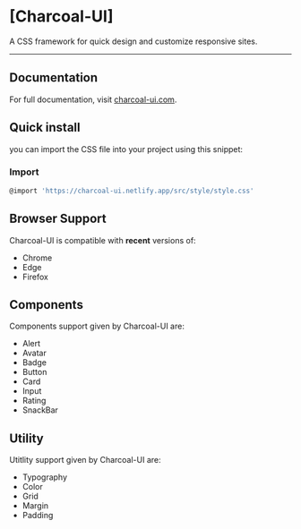 # [Charcoal-UI]
A CSS framework for quick design and customize responsive sites.

-------------------
## Documentation

For full documentation, visit [charcoal-ui.com](https://charcoal-ui.netlify.app).

## Quick install

you can import the CSS file into your project using this snippet:

### Import

```sh
@import 'https://charcoal-ui.netlify.app/src/style/style.css'
```

## Browser Support

Charcoal-UI is compatible with **recent** versions of:

- Chrome
- Edge
- Firefox

## Components
Components support given by Charcoal-UI are:

- Alert
- Avatar
- Badge
- Button
- Card
- Input
- Rating
- SnackBar

## Utility

Utitlity support given by Charcoal-UI are:

- Typography
- Color
- Grid
- Margin
- Padding